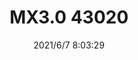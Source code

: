 ﻿---
layout: post 
title: MX3.0 43020
tags: MX MX30
categories: housing-terminal
overview: 
series: 
part_number: 0576-1
thumb_img: 
image: static/202106/576-20210607.jpg
date: 2021/6/7 8:03:29
---



